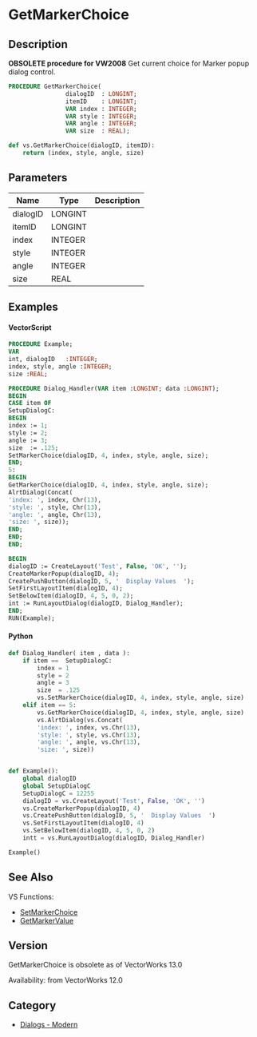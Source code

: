 # GetMarkerChoice

## Description
<b>OBSOLETE procedure for VW2008</b>
Get current choice for Marker popup dialog control.

```pascal
PROCEDURE GetMarkerChoice(
				dialogID  : LONGINT;
				itemID    : LONGINT;
				VAR index : INTEGER;
				VAR style : INTEGER;
				VAR angle : INTEGER;
				VAR size  : REAL);
```

```python
def vs.GetMarkerChoice(dialogID, itemID):
    return (index, style, angle, size)
```

## Parameters
|Name|Type|Description|
|---|---|---|
|dialogID|LONGINT|   |
|itemID|LONGINT|   |
|index|INTEGER|   |
|style|INTEGER|   |
|angle|INTEGER|   |
|size|REAL|   |

## Examples
#### VectorScript ####
```pascal
PROCEDURE Example;
VAR
int, dialogID   :INTEGER;
index, style, angle :INTEGER;
size :REAL;

PROCEDURE Dialog_Handler(VAR item :LONGINT; data :LONGINT);
BEGIN
CASE item OF
SetupDialogC:
BEGIN
index := 1;
style := 2;
angle := 3;
size  := .125;
SetMarkerChoice(dialogID, 4, index, style, angle, size);
END;
5: 
BEGIN
GetMarkerChoice(dialogID, 4, index, style, angle, size);
AlrtDialog(Concat(
'index: ', index, Chr(13), 
'style: ', style, Chr(13), 
'angle: ', angle, Chr(13), 
'size: ', size));
END;
END;
END;

BEGIN
dialogID := CreateLayout('Test', False, 'OK', '');
CreateMarkerPopup(dialogID, 4);
CreatePushButton(dialogID, 5, '  Display Values  ');
SetFirstLayoutItem(dialogID, 4);
SetBelowItem(dialogID, 4, 5, 0, 2);
int := RunLayoutDialog(dialogID, Dialog_Handler);
END;
RUN(Example);
```
#### Python ####
```python
def Dialog_Handler( item , data ):	
	if item ==	SetupDialogC:
		index = 1
		style = 2
		angle = 3
		size  = .125
		vs.SetMarkerChoice(dialogID, 4, index, style, angle, size)
	elif item == 5: 		
		vs.GetMarkerChoice(dialogID, 4, index, style, angle, size)
		vs.AlrtDialog(vs.Concat(
		'index: ', index, vs.Chr(13), 
		'style: ', style, vs.Chr(13), 
		'angle: ', angle, vs.Chr(13), 
		'size: ', size))


def Example():
	global dialogID
	global SetupDialogC
	SetupDialogC = 12255
	dialogID = vs.CreateLayout('Test', False, 'OK', '')
	vs.CreateMarkerPopup(dialogID, 4)
	vs.CreatePushButton(dialogID, 5, '  Display Values  ')
	vs.SetFirstLayoutItem(dialogID, 4)
	vs.SetBelowItem(dialogID, 4, 5, 0, 2)
	intt = vs.RunLayoutDialog(dialogID, Dialog_Handler)

Example()
```

## See Also
VS Functions:
* [SetMarkerChoice](SetMarkerChoice.md) 
* [GetMarkerValue](GetMarkerValue.md)

## Version
GetMarkerChoice is obsolete as of VectorWorks 13.0

Availability: from VectorWorks 12.0

## Category
* [Dialogs - Modern](../Categories/Dialogs%20-%20Modern.md)
